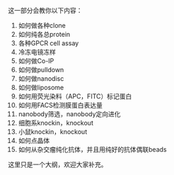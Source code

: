 这一部分会教你以下内容：

1. 如何做各种clone
2. 如何纯各总protein
3. 各种GPCR cell assay
4. 冷冻电镜冻样
5. 如何做Co-IP
6. 如何做pulldown
7. 如何做nanodisc
8. 如何做liposome
9. 如何用荧光染料（APC，FITC）标记蛋白
10. 如何用FACS检测膜蛋白表达量
11. nanobody筛选，nanobody定向进化
12. 细胞系knockin，knockout
13. 小鼠knockin，knockout
14. 如何点晶体
15. 如何从杂交瘤纯化抗体，并且用纯好的抗体偶联beads



这里只是一个大纲，欢迎大家补充。
